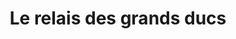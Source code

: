 ---
title: "Le relais des grands ducs"
url: /joigny-sur-meuse/le-relais-des-grands-ducs/
shop: commodité
---